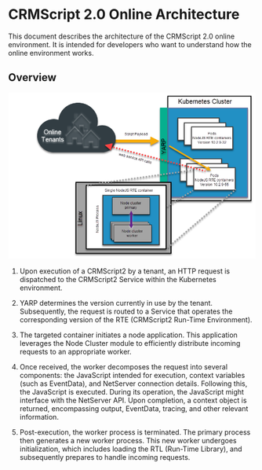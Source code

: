 # CRMScript 2.0 Online Architecture

This document describes the architecture of the CRMScript 2.0 online environment. It is intended for developers who want to understand how the online environment works.

## Overview

![Architecture overview](./assets/images/online-architecture.png)

1. Upon execution of a CRMScript2 by a tenant, an HTTP request is dispatched to the CRMScript2 Service within the Kubernetes environment.

2. YARP determines the version currently in use by the tenant. Subsequently, the request is routed to a Service that operates the corresponding version of the RTE (CRMScript2 Run-Time Environment).

3. The targeted container initiates a node application. This application leverages the Node Cluster module to efficiently distribute incoming requests to an appropriate worker.

4. Once received, the worker decomposes the request into several components: the JavaScript intended for execution, context variables (such as EventData), and NetServer connection details. Following this, the JavaScript is executed. During its operation, the JavaScript might interface with the NetServer API. Upon completion, a context object is returned, encompassing output, EventData, tracing, and other relevant information.

5. Post-execution, the worker process is terminated. The primary process then generates a new worker process. This new worker undergoes initialization, which includes loading the RTL (Run-Time Library), and subsequently prepares to handle incoming requests.
